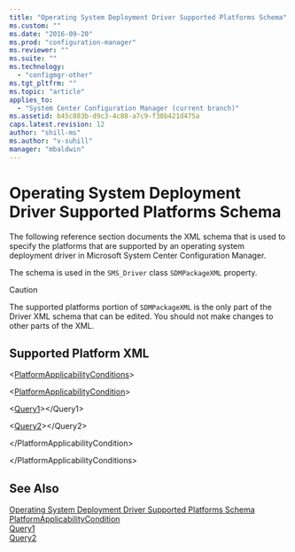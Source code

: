 ```yaml
---
title: "Operating System Deployment Driver Supported Platforms Schema"
ms.custom: ""
ms.date: "2016-09-20"
ms.prod: "configuration-manager"
ms.reviewer: ""
ms.suite: ""
ms.technology: 
  - "configmgr-other"
ms.tgt_pltfrm: ""
ms.topic: "article"
applies_to: 
  - "System Center Configuration Manager (current branch)"
ms.assetid: b45c883b-d9c3-4c88-a7c9-f38b421d475a
caps.latest.revision: 12
author: "shill-ms"
ms.author: "v-suhill"
manager: "mbaldwin"
---
```

# Operating System Deployment Driver Supported Platforms Schema
The following reference section documents the XML schema that is used to specify the platforms that are supported by an operating system deployment driver in Microsoft System Center Configuration Manager.  
  
 The schema is used in the `SMS_Driver` class `SDMPackageXML` property.  
  
> [!CAUTION]
>  The supported platforms portion of `SDMPackageXML` is the only part of the Driver XML schema that can be edited. You should not make changes to other parts of the XML.  
  
## Supported Platform XML  
 \<[PlatformApplicabilityConditions](../../../develop/reference/osd/platformapplicabilityconditions.md)>  
  
 \<[PlatformApplicabilityCondition](../../../develop/reference/osd/platformapplicabilitycondition.md)>  
  
 \<[Query1](../../../develop/reference/osd/query1.md)>\</Query1>  
  
 \<[Query2](../../../develop/reference/osd/query2.md)>\</Query2>  
  
 \</PlatformApplicabilityCondition>  
  
 \</PlatformApplicabilityConditions>  
  
## See Also  
 [Operating System Deployment Driver Supported Platforms Schema](../../../develop/reference/osd/operating-system-deployment-driver-supported-platforms-schema.md)   
 [PlatformApplicabilityCondition](../../../develop/reference/osd/platformapplicabilitycondition.md)   
 [Query1](../../../develop/reference/osd/query1.md)   
 [Query2](../../../develop/reference/osd/query2.md)